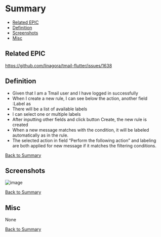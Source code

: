 # Summary

* [Related EPIC](#related-epic)
* [Definition](#definition)
* [Screenshots](#screenshots)
* [Misc](#misc)

## Related EPIC

https://github.com/linagora/tmail-flutter/issues/1638

## Definition

- Given that I am a Tmail user and I have logged in successfully
- When  I create a new rule, I can see below the action, another field :Label as 
- There will be a list of available labels 
- I can select one or multiple labels 
- After inputting other fields and click button Create, the new rule is created 
- When a new message matches with the condition, it will be labeled automatically as in the rule. 
- The selected action in field “Perform the following action” and labeling are both applied for new message if it matches the filtering conditions.


[Back to Summary](#summary)

## Screenshots

![image](https://user-images.githubusercontent.com/68209176/228439114-0b5a1f1b-c5fc-4938-81df-458ea3d4e3ef.png)


[Back to Summary](#summary)

## Misc

None

[Back to Summary](#summary)
